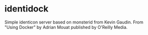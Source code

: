 identidock 
========== 
Simple identicon server based on monsterid from Kevin Gaudin. 
From "Using Docker" by Adrian Mouat published by O'Reilly Media.